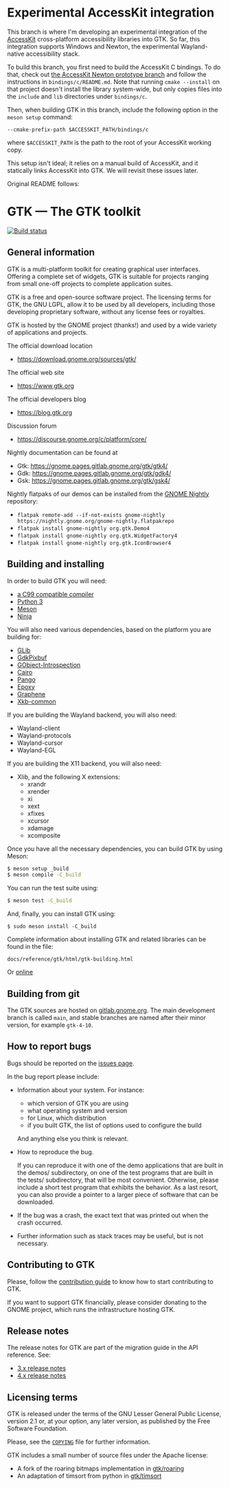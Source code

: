 # Experimental AccessKit integration

This branch is where I'm developing an experimental integration of the [AccessKit](https://github.com/AccessKit/accesskit) cross-platform accessibility libraries into GTK. So far, this integration supports Windows and Newton, the experimental Wayland-native accessibility stack.

To build this branch, you first need to build the AccessKit C bindings. To do that, check out [the AccessKit Newton prototype branch](https://github.com/AccessKit/accesskit/tree/newton-prototype) and follow the instructions in `bindings/c/README.md`. Note that running `cmake --install` on that project doesn't install the library system-wide, but only copies files into the `include` and `lib` directories under `bindings/c`.

Then, when building GTK in this branch, include the following option in the `meson setup` command:

```
--cmake-prefix-path $ACCESSKIT_PATH/bindings/c
```

where `$ACCESSKIT_PATH` is the path to the root of your AccessKit working copy.

This setup isn't ideal; it relies on a manual build of AccessKit, and it statically links AccessKit into GTK. We will revisit these issues later.

Original README follows:

GTK — The GTK toolkit
=====================

[![Build status](https://gitlab.gnome.org/GNOME/gtk/badges/main/pipeline.svg)](https://gitlab.gnome.org/GNOME/gtk/-/commits/main)

General information
-------------------

GTK is a multi-platform toolkit for creating graphical user interfaces.
Offering a complete set of widgets, GTK is suitable for projects ranging
from small one-off projects to complete application suites.

GTK is a free and open-source software project. The licensing terms
for GTK, the GNU LGPL, allow it to be used by all developers, including those
developing proprietary software, without any license fees or royalties.

GTK is hosted by the GNOME project (thanks!) and used by a wide variety
of applications and projects.

The official download location

  - https://download.gnome.org/sources/gtk/

The official web site

  - https://www.gtk.org

The official developers blog

  - https://blog.gtk.org

Discussion forum

  - https://discourse.gnome.org/c/platform/core/

Nightly documentation can be found at
  - Gtk: https://gnome.pages.gitlab.gnome.org/gtk/gtk4/
  - Gdk: https://gnome.pages.gitlab.gnome.org/gtk/gdk4/
  - Gsk: https://gnome.pages.gitlab.gnome.org/gtk/gsk4/

Nightly flatpaks of our demos can be installed from the
[GNOME Nightly](https://wiki.gnome.org/Apps/Nightly) repository:
  - `flatpak remote-add --if-not-exists gnome-nightly https://nightly.gnome.org/gnome-nightly.flatpakrepo`
  - `flatpak install gnome-nightly org.gtk.Demo4`
  - `flatpak install gnome-nightly org.gtk.WidgetFactory4`
  - `flatpak install gnome-nightly org.gtk.IconBrowser4`

Building and installing
-----------------------

In order to build GTK you will need:

  - [a C99 compatible compiler](https://wiki.gnome.org/Projects/GLib/CompilerRequirements)
  - [Python 3](https://www.python.org/)
  - [Meson](http://mesonbuild.com)
  - [Ninja](https://ninja-build.org)

You will also need various dependencies, based on the platform you are
building for:

  - [GLib](https://download.gnome.org/sources/glib/)
  - [GdkPixbuf](https://download.gnome.org/sources/gdk-pixbuf/)
  - [GObject-Introspection](https://download.gnome.org/sources/gobject-introspection/)
  - [Cairo](https://www.cairographics.org/)
  - [Pango](https://download.gnome.org/sources/pango/)
  - [Epoxy](https://github.com/anholt/libepoxy)
  - [Graphene](https://github.com/ebassi/graphene)
  - [Xkb-common](https://github.com/xkbcommon/libxkbcommon)

If you are building the Wayland backend, you will also need:

  - Wayland-client
  - Wayland-protocols
  - Wayland-cursor
  - Wayland-EGL

If you are building the X11 backend, you will also need:

  - Xlib, and the following X extensions:
    - xrandr
    - xrender
    - xi
    - xext
    - xfixes
    - xcursor
    - xdamage
    - xcomposite

Once you have all the necessary dependencies, you can build GTK by using
Meson:

```sh
$ meson setup _build
$ meson compile -C_build
```

You can run the test suite using:

```sh
$ meson test -C_build
```

And, finally, you can install GTK using:

```
$ sudo meson install -C_build
```

Complete information about installing GTK and related libraries
can be found in the file:

```
docs/reference/gtk/html/gtk-building.html
```

Or [online](https://docs.gtk.org/gtk4/building.html)

Building from git
-----------------

The GTK sources are hosted on [gitlab.gnome.org](http://gitlab.gnome.org). The main
development branch is called `main`, and stable branches are named after their minor
version, for example `gtk-4-10`.

How to report bugs
------------------

Bugs should be reported on the [issues page](https://gitlab.gnome.org/GNOME/gtk/issues/).

In the bug report please include:

* Information about your system. For instance:

   - which version of GTK you are using
   - what operating system and version
   - for Linux, which distribution
   - if you built GTK, the list of options used to configure the build

  And anything else you think is relevant.

* How to reproduce the bug.

  If you can reproduce it with one of the demo applications that are
  built in the demos/ subdirectory, on one of the test programs that
  are built in the tests/ subdirectory, that will be most convenient.
  Otherwise, please include a short test program that exhibits the
  behavior. As a last resort, you can also provide a pointer to a
  larger piece of software that can be downloaded.

* If the bug was a crash, the exact text that was printed out
  when the crash occurred.

* Further information such as stack traces may be useful, but
  is not necessary.

Contributing to GTK
-------------------

Please, follow the [contribution guide](./CONTRIBUTING.md) to know how to
start contributing to GTK.

If you want to support GTK financially, please consider donating to
the GNOME project, which runs the infrastructure hosting GTK.

Release notes
-------------

The release notes for GTK are part of the migration guide in the API
reference. See:

 - [3.x release notes](https://developer.gnome.org/gtk3/stable/gtk-migrating-2-to-3.html)
 - [4.x release notes](https://docs.gtk.org/gtk4/migrating-3to4.html)

Licensing terms
---------------

GTK is released under the terms of the GNU Lesser General Public License,
version 2.1 or, at your option, any later version, as published by the Free
Software Foundation.

Please, see the [`COPYING`](./COPYING) file for further information.

GTK includes a small number of source files under the Apache license:
- A fork of the roaring bitmaps implementation in [gtk/roaring](./gtk/roaring)
- An adaptation of timsort from python in [gtk/timsort](./gtk/timsort)
